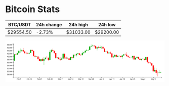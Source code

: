 # Bitcoin Stats

BTC/USDT|24h change|24h high|24h low|
|---|---|---|---|
|$29554.50|-2.73%|$31033.00|$29200.00|

<img src="./chart.svg">
